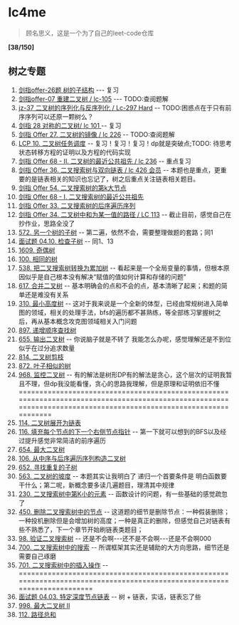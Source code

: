 # lc4me

> 顾名思义，这是一个为了自己的leet-code仓库 

**[38/150]**<br>

## 树之专题
1. [剑指offer-26题 树的子结构](https://leetcode-cn.com/problems/shu-de-zi-jie-gou-lcof/) --- 复习
2. [剑指offer-07 重建二叉树 / lc-105](https://leetcode-cn.com/problems/zhong-jian-er-cha-shu-lcof/) --- TODO:查阅题解
3. [jz-37 二叉树的序列化与反序列化 / Lc-297 Hard](https://leetcode-cn.com/problems/serialize-and-deserialize-binary-tree/) -- TODO:困惑点在于只有前序序列可以还原一颗树么？
4. [剑指 28 对称的二叉树/ lc 101 ](https://leetcode-cn.com/problems/dui-cheng-de-er-cha-shu-lcof/) -- 复习
5. [剑指 Offer 27. 二叉树的镜像 / lc 226](https://leetcode-cn.com/problems/er-cha-shu-de-jing-xiang-lcof/) -- TODO:查阅题解
6. [LCP 10. 二叉树任务调度](https://leetcode-cn.com/problems/er-cha-shu-ren-wu-diao-du/) -- 复习！复习！复习！dp就是突破点;TODO: 待思考状态转移方程的证明以及方程的代码实现
7. [剑指 Offer 68 - II. 二叉树的最近公共祖先 / lc 236](https://leetcode-cn.com/problems/er-cha-shu-de-zui-jin-gong-gong-zu-xian-lcof/) -- 重点复习
8. [剑指 Offer 36. 二叉搜索树与双向链表 / lc 426 会员](https://leetcode-cn.com/problems/er-cha-sou-suo-shu-yu-shuang-xiang-lian-biao-lcof/) -- 本题也是重点，更重要的是链表相关的知识也忘记了，树之后重点关注链表相关题目。
9. [剑指 Offer 54. 二叉搜索树的第k大节点](https://leetcode-cn.com/problems/er-cha-sou-suo-shu-de-di-kda-jie-dian-lcof/)
10. [剑指 Offer 68 - I. 二叉搜索树的最近公共祖先](https://leetcode-cn.com/problems/er-cha-sou-suo-shu-de-zui-jin-gong-gong-zu-xian-lcof/)
11. [剑指 Offer 33. 二叉搜索树的后序遍历序列](https://leetcode-cn.com/problems/er-cha-sou-suo-shu-de-hou-xu-bian-li-xu-lie-lcof/)
12. [剑指 Offer 34. 二叉树中和为某一值的路径 / LC 113](https://leetcode-cn.com/problems/er-cha-shu-zhong-he-wei-mou-yi-zhi-de-lu-jing-lcof/) -- 截止目前，感觉自己在抄作业，思路全没了
13. [572. 另一个树的子树](https://leetcode-cn.com/problems/subtree-of-another-tree/) -- 第二遍，依然不会，需要整理做题的套路；同1
14. [面试题 04.10. 检查子树](https://leetcode-cn.com/problems/check-subtree-lcci/) -- 同1、13
15. [1609. 奇偶树](https://leetcode-cn.com/problems/even-odd-tree/)
16. [100. 相同的树](https://leetcode-cn.com/problems/same-tree/)
17. [538. 把二叉搜索树转换为累加树](https://leetcode-cn.com/problems/convert-bst-to-greater-tree/) -- 看起来是一个全局变量的事情，但根本原因似乎是自己根本没有解决“赋值的值如何计算和存储的问题”
18. [617. 合并二叉树](https://leetcode-cn.com/problems/merge-two-binary-trees/) -- 基本明确会的点和不会的点，基本清晰了起来；和题的简单还是难没有关系
19. [310. 最小高度树](https://leetcode-cn.com/problems/minimum-height-trees/) -- 这对于我来说是一个全新的体型，已经由常规树进入简单图的领域，相关的处理手法，bfs的遍历都不甚熟练，等全部练习掌握树之后，再从基本概念攻克图领域相关入门问题
20. [897. 递增顺序查找树](https://leetcode-cn.com/problems/increasing-order-search-tree/)
21. [655. 输出二叉树](https://leetcode-cn.com/problems/print-binary-tree/) -- 你说脑子就是不转了 我能怎么办呢，感觉理解还是不到位 似乎在过分追求数量
22. [814. 二叉树剪枝](https://leetcode-cn.com/problems/binary-tree-pruning/)
23. [872. 叶子相似的树](https://leetcode-cn.com/problems/leaf-similar-trees/)
24. [968. 监控二叉树](https://leetcode-cn.com/problems/binary-tree-cameras/) -- 有的解法是树形DP有的解法是贪心，这个层次的证明我暂且不理，但dp我没能看懂，贪心的思路我理解，但是原理和证明依旧不懂
=================================================================================================================================================================
25. [114. 二叉树展开为链表](https://leetcode-cn.com/problems/flatten-binary-tree-to-linked-list/)
26. [116. 填充每个节点的下一个右侧节点指针](https://leetcode-cn.com/problems/populating-next-right-pointers-in-each-node/) -- 第一下就可以想到的BFS以及经过提升感觉非常简洁的前序遍历
27. [654. 最大二叉树](https://leetcode-cn.com/problems/maximum-binary-tree/)
28. [106. 从中序与后序遍历序列构造二叉树](https://leetcode-cn.com/problems/construct-binary-tree-from-inorder-and-postorder-traversal/)
29. [652. 寻找重复的子树](https://leetcode-cn.com/problems/find-duplicate-subtrees/)
30. [563. 二叉树的坡度](https://leetcode-cn.com/problems/binary-tree-tilt/) -- 本题其实让我明白了 递归一个首要条件是 明白函数要干什么；第二呢，新概念要多读几遍题目，理清其中规律
31. [230. 二叉搜索树中第K小的元素](https://leetcode-cn.com/problems/kth-smallest-element-in-a-bst/) -- 函数设计的问题，有一些基础的感觉疏忽了
32. [450. 删除二叉搜索树中的节点](https://leetcode-cn.com/problems/delete-node-in-a-bst/) -- 这道题的细节是删除节点：一种假装删除；一种投机删除但是会增加树的高度；一种是真正的删除，但感觉自己对链表有些不熟悉了，下一个章节开始刷链表类题目；
33. [98. 验证二叉搜索树](https://leetcode-cn.com/problems/validate-binary-search-tree/) -- 还是不会啊---还不是不会啊---还是不会啊000
34. [700. 二叉搜索树中的搜索](https://leetcode-cn.com/problems/search-in-a-binary-search-tree/) -- 所谓框架其实还是辅助的大方向思路，细节还是需要自己琢磨
35. [701. 二叉搜索树中的插入操作](https://leetcode-cn.com/problems/insert-into-a-binary-search-tree/) -- 
========================================================================================================================
36. [面试题 04.03. 特定深度节点链表](https://leetcode-cn.com/problems/list-of-depth-lcci/) -- 树 + 链表，实话，链表忘了些
37. [998. 最大二叉树 II](https://leetcode-cn.com/problems/maximum-binary-tree-ii/)
38. [112. 路径总和](https://leetcode-cn.com/problems/path-sum/)











